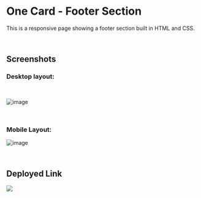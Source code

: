 # One Card - Footer Section
This is a responsive page showing a footer section built in HTML and CSS.

<br/>

## Screenshots
### Desktop layout:

<br/>

![image](https://github.com/DeeptiDaisy/ppt-core-module-assignment-cssq9/assets/109961309/1dbb378e-274a-406c-a5df-b68713dfd6fa)


<br/>

### Mobile Layout:

![image](https://github.com/DeeptiDaisy/ppt-core-module-assignment-cssq9/assets/109961309/bdbcf673-d97e-4a1b-a967-6e4ad9fb9016)


<br/>

## Deployed Link

<a href="#" target="_blank"><img src="https://img.shields.io/badge/Netlify-00C7B7?style=for-the-badge&logo=netlify&logoColor=white"/></a>
